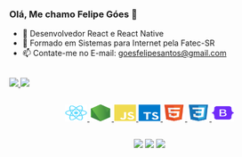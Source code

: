 ### Olá, Me chamo Felipe Góes 👋

- 🔭 Desenvolvedor React e React Native
- 🌱 Formado em Sistemas para Internet pela Fatec-SR
- 📫 Contate-me no E-mail: goesfelipesantos@gmail.com

##

<div>
  <a href="https://github.com/ffelipegoes">
  <img height="160em" src="https://github-readme-stats.vercel.app/api?username=ffelipegoes&show_icons=true&theme=dark&include_all_commits=true&count_private=true"/>
  <img height="160em" src="https://github-readme-stats.vercel.app/api/top-langs/?username=ffelipegoes&layout=compact&langs_count=7&theme=dark"/>
</div>

##

<p align="center">
  <img alt="Icon-React" height="30" width="40" src="https://raw.githubusercontent.com/devicons/devicon/master/icons/react/react-original.svg">
  <img alt="Icon-NodeJs" height="30" width="40" src="https://raw.githubusercontent.com/devicons/devicon/master/icons/nodejs/nodejs-original.svg">
  <img alt="Icon-Js" height="30" width="40" src="https://raw.githubusercontent.com/devicons/devicon/master/icons/javascript/javascript-plain.svg">
  <img alt="Icon-TypeScript" height="30" width="40" src="https://raw.githubusercontent.com/devicons/devicon/master/icons/typescript/typescript-original.svg">
  <img alt="Icon-HTML" height="30" width="40" src="https://raw.githubusercontent.com/devicons/devicon/master/icons/html5/html5-original.svg">
  <img alt="Icon-CSS" height="30" width="40" src="https://raw.githubusercontent.com/devicons/devicon/master/icons/css3/css3-original.svg">
  <img alt="Icon-Bootstrap" height="30" width="40" src="https://raw.githubusercontent.com/devicons/devicon/master/icons/bootstrap/bootstrap-plain.svg">
</p>

##

<div align="center"> 
  <a href="https://instagram.com/fe.goess" target="_blank"><img src="https://img.shields.io/badge/-Instagram-%23E4405F?style=for-the-badge&logo=instagram&logoColor=white"></a>
  <a href="mailto:goesfelipesantos@gmail.com" target="_blank"><img src="https://img.shields.io/badge/-Gmail-%23333?style=for-the-badge&logo=gmail&logoColor=white"></a>
  <a href="https://www.linkedin.com/in/fgsfelipe" target="_blank"><img src="https://img.shields.io/badge/-LinkedIn-%230077B5?style=for-the-badge&logo=linkedin&logoColor=white"></a>
</div>
